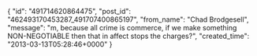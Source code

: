  {
   "id": "491714620864475",
   "post_id": "462493170453287_491707400865197",
   "from_name": "Chad Brodgesell",
   "message": "m, because all crime is commerce, if we make something NON-NEGOTIABLE then that in affect stops the charges?",
   "created_time": "2013-03-13T05:28:46+0000"
 }
